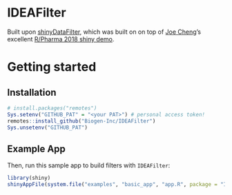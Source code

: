 
# IDEAFilter

Built upon [shinyDataFilter](https://github.com/dgkf/shinyDataFilter),
which was built on on top of [Joe Cheng](https://github.com/jcheng5)’s
excellent [R/Pharma 2018 shiny
demo](https://github.com/jcheng5/rpharma-demo).

# Getting started

## Installation

``` r
# install.packages("remotes")
Sys.setenv("GITHUB_PAT" = "<your PAT>") # personal access token!
remotes::install_github("Biogen-Inc/IDEAFilter")
Sys.unsetenv("GITHUB_PAT")
```

## Example App

Then, run this sample app to build filters with `IDEAFilter`:

``` r
library(shiny)
shinyAppFile(system.file("examples", "basic_app", "app.R", package = "IDEAFilter"))
```
